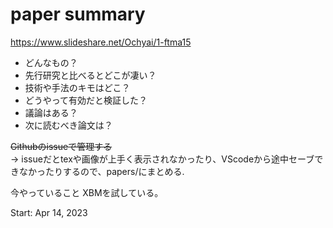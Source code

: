 # paper summary

https://www.slideshare.net/Ochyai/1-ftma15

* どんなもの？
* 先行研究と比べるとどこが凄い？
* 技術や手法のキモはどこ？
* どうやって有効だと検証した？
* 議論はある？
* 次に読むべき論文は？

~~Githubのissueで管理する~~  
-> issueだとtexや画像が上手く表示されなかったり、VScodeから途中セーブできなかったりするので、papers/にまとめる.

今やっていること
XBMを試している。

Start: Apr 14, 2023
